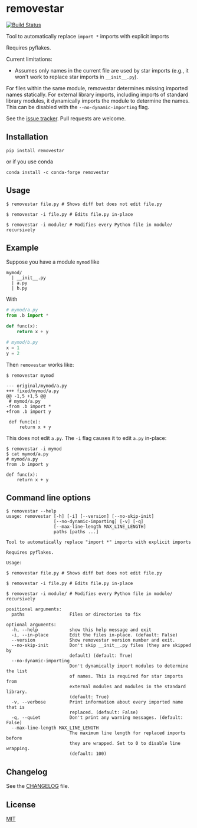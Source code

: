 # removestar

[![Build Status](https://travis-ci.com/asmeurer/removestar.svg?branch=master)](https://travis-ci.com/asmeurer/removestar)

Tool to automatically replace `import *` imports with explicit imports

Requires pyflakes.

Current limitations:

- Assumes only names in the current file are used by star imports (e.g., it
  won't work to replace star imports in `__init__.py`).

For files within the same module, removestar determines missing imported names
statically. For external library imports, including imports of standard
library modules, it dynamically imports the module to determine the names.
This can be disabled with the `--no-dynamic-importing` flag.

See the [issue tracker](https://github.com/asmeurer/removestar/issues). Pull
requests are welcome.

## Installation

```
pip install removestar
```

or if you use conda

```
conda install -c conda-forge removestar
```

## Usage

```
$ removestar file.py # Shows diff but does not edit file.py

$ removestar -i file.py # Edits file.py in-place

$ removestar -i module/ # Modifies every Python file in module/ recursively
```

## Example

Suppose you have a module `mymod` like

```
mymod/
  | __init__.py
  | a.py
  | b.py
```

With

```py
# mymod/a.py
from .b import *

def func(x):
    return x + y
```

```py
# mymod/b.py
x = 1
y = 2
```

Then `removestar` works like:

```
$ removestar mymod

--- original/mymod/a.py
+++ fixed/mymod/a.py
@@ -1,5 +1,5 @@
 # mymod/a.py
-from .b import *
+from .b import y

 def func(x):
     return x + y

```

This does not edit `a.py`. The `-i` flag causes it to edit `a.py` in-place:

```
$ removestar -i mymod
$ cat mymod/a.py
# mymod/a.py
from .b import y

def func(x):
    return x + y
```

## Command line options

<!-- TODO: Autogenerate this somehow -->

```
$ removestar --help
usage: removestar [-h] [-i] [--version] [--no-skip-init]
                  [--no-dynamic-importing] [-v] [-q]
                  [--max-line-length MAX_LINE_LENGTH]
                  paths [paths ...]

Tool to automatically replace "import *" imports with explicit imports

Requires pyflakes.

Usage:

$ removestar file.py # Shows diff but does not edit file.py

$ removestar -i file.py # Edits file.py in-place

$ removestar -i module/ # Modifies every Python file in module/ recursively

positional arguments:
  paths                 Files or directories to fix

optional arguments:
  -h, --help            show this help message and exit
  -i, --in-place        Edit the files in-place. (default: False)
  --version             Show removestar version number and exit.
  --no-skip-init        Don't skip __init__.py files (they are skipped by
                        default) (default: True)
  --no-dynamic-importing
                        Don't dynamically import modules to determine the list
                        of names. This is required for star imports from
                        external modules and modules in the standard library.
                        (default: True)
  -v, --verbose         Print information about every imported name that is
                        replaced. (default: False)
  -q, --quiet           Don't print any warning messages. (default: False)
  --max-line-length MAX_LINE_LENGTH
                        The maximum line length for replaced imports before
                        they are wrapped. Set to 0 to disable line wrapping.
                        (default: 100)
```

## Changelog

See the [CHANGELOG](CHANGELOG.md) file.

## License

[MIT](LICENSE)
